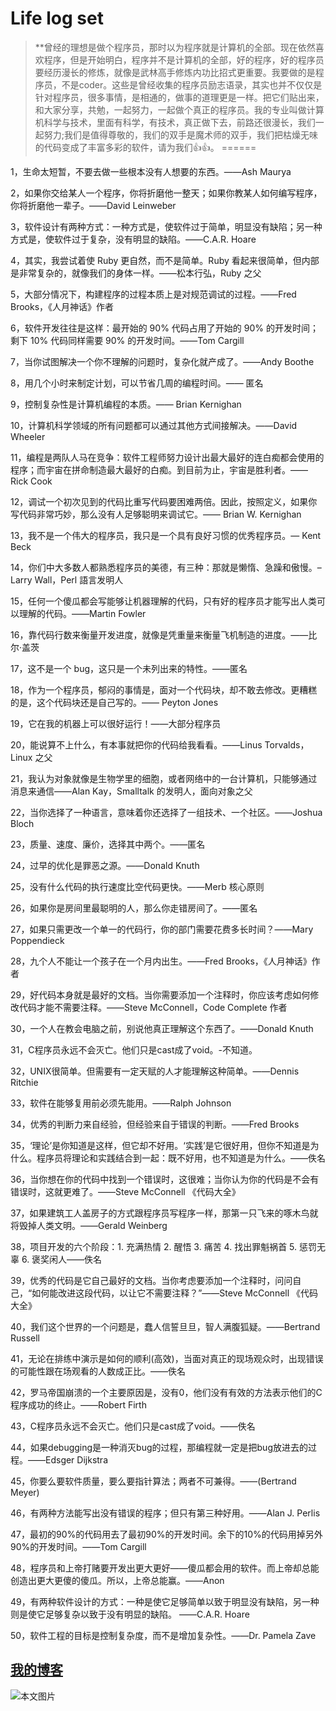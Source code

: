 # Life log set


> **曾经的理想是做个程序员，那时以为程序就是计算机的全部。现在依然喜欢程序，但是开始明白，程序并不是计算机的全部，好的程序，好的程序员要经历漫长的修炼，就像是武林高手修炼内功比招式更重要。我要做的是程序员，不是coder。这些是曾经收集的程序员励志语录，其实也并不仅仅是针对程序员，很多事情，是相通的，做事的道理更是一样。把它们贴出来，和大家分享，共勉，一起努力，一起做个真正的程序员。我的专业叫做计算机科学与技术，里面有科学，有技术，真正做下去，前路还很漫长，我们一起努力;我们是值得尊敬的，我们的双手是魔术师的双手，我们把枯燥无味的代码变成了丰富多彩的软件，请为我们👍👍。
======





1，生命太短暂，不要去做一些根本没有人想要的东西。——Ash Maurya

2，如果你交给某人一个程序，你将折磨他一整天；如果你教某人如何编写程序，你将折磨他一辈子。——David Leinweber

3，软件设计有两种方式：一种方式是，使软件过于简单，明显没有缺陷；另一种方式是，使软件过于复杂，没有明显的缺陷。——C.A.R. Hoare

4，其实，我尝试着使 Ruby 更自然，而不是简单。Ruby 看起来很简单，但内部是非常复杂的，就像我们的身体一样。——松本行弘，Ruby 之父

5，大部分情况下，构建程序的过程本质上是对规范调试的过程。——Fred Brooks，《人月神话》作者

6，软件开发往往是这样：最开始的 90% 代码占用了开始的 90% 的开发时间；剩下 10% 代码同样需要 90% 的开发时间。——Tom Cargill

7，当你试图解决一个你不理解的问题时，复杂化就产成了。——Andy Boothe

8，用几个小时来制定计划，可以节省几周的编程时间。—— 匿名

9，控制复杂性是计算机编程的本质。—— Brian Kernighan

10，计算机科学领域的所有问题都可以通过其他方式间接解决。——David Wheeler

11，编程是两队人马在竞争：软件工程师努力设计出最大最好的连白痴都会使用的程序；而宇宙在拼命制造最大最好的白痴。到目前为止，宇宙是胜利者。—— Rick Cook

12，调试一个初次见到的代码比重写代码要困难两倍。因此，按照定义，如果你写代码非常巧妙，那么没有人足够聪明来调试它。—— Brian W. Kernighan

13，我不是一个伟大的程序员，我只是一个具有良好习惯的优秀程序员。― Kent Beck

14，你们中大多数人都熟悉程序员的美德，有三种：那就是懒惰、急躁和傲慢。– Larry Wall，Perl 語言发明人

15，任何一个傻瓜都会写能够让机器理解的代码，只有好的程序员才能写出人类可以理解的代码。——Martin Fowler

16，靠代码行数来衡量开发进度，就像是凭重量来衡量飞机制造的进度。——比尔·盖茨

17，这不是一个 bug，这只是一个未列出来的特性。——匿名

18，作为一个程序员，郁闷的事情是，面对一个代码块，却不敢去修改。更糟糕的是，这个代码块还是自己写的。—— Peyton Jones

19，它在我的机器上可以很好运行！——大部分程序员

20，能说算不上什么，有本事就把你的代码给我看看。——Linus Torvalds，Linux 之父

21，我认为对象就像是生物学里的细胞，或者网络中的一台计算机，只能够通过消息来通信——Alan Kay，Smalltalk 的发明人，面向对象之父

22，当你选择了一种语言，意味着你还选择了一组技术、一个社区。——Joshua Bloch

23，质量、速度、廉价，选择其中两个。——匿名

24，过早的优化是罪恶之源。——Donald Knuth

25，没有什么代码的执行速度比空代码更快。——Merb 核心原则

26，如果你是房间里最聪明的人，那么你走错房间了。——匿名

27，如果只需更改一个单一的代码行，你的部门需要花费多长时间？——Mary Poppendieck

28，九个人不能让一个孩子在一个月内出生。——Fred Brooks，《人月神话》作者

29，好代码本身就是最好的文档。当你需要添加一个注释时，你应该考虑如何修改代码才能不需要注释。——Steve McConnell，Code Complete 作者

30，一个人在教会电脑之前，别说他真正理解这个东西了。——Donald Knuth

31，C程序员永远不会灭亡。他们只是cast成了void。-不知道。

32，UNIX很简单。但需要有一定天赋的人才能理解这种简单。——Dennis Ritchie

33，软件在能够复用前必须先能用。——Ralph Johnson

34，优秀的判断力来自经验，但经验来自于错误的判断。——Fred Brooks

35，‘理论’是你知道是这样，但它却不好用。‘实践’是它很好用，但你不知道是为什么。程序员将理论和实践结合到一起：既不好用，也不知道是为什么。——佚名

36，当你想在你的代码中找到一个错误时，这很难；当你认为你的代码是不会有错误时，这就更难了。——Steve McConnell 《代码大全》

37，如果建筑工人盖房子的方式跟程序员写程序一样，那第一只飞来的啄木鸟就将毁掉人类文明。——Gerald Weinberg

38，项目开发的六个阶段：1. 充满热情 2. 醒悟 3. 痛苦 4. 找出罪魁祸首 5. 惩罚无辜 6. 褒奖闲人——佚名

39，优秀的代码是它自己最好的文档。当你考虑要添加一个注释时，问问自己，“如何能改进这段代码，以让它不需要注释？”——Steve McConnell 《代码大全》

40，我们这个世界的一个问题是，蠢人信誓旦旦，智人满腹狐疑。——Bertrand Russell

41，无论在排练中演示是如何的顺利(高效)，当面对真正的现场观众时，出现错误的可能性跟在场观看的人数成正比。——佚名

42，罗马帝国崩溃的一个主要原因是，没有0，他们没有有效的方法表示他们的C程序成功的终止。——Robert Firth

43，C程序员永远不会灭亡。他们只是cast成了void。——佚名

44，如果debugging是一种消灭bug的过程，那编程就一定是把bug放进去的过程。——Edsger Dijkstra

45，你要么要软件质量，要么要指针算法；两者不可兼得。——(Bertrand Meyer)

46，有两种方法能写出没有错误的程序；但只有第三种好用。——Alan J. Perlis

47，最初的90%的代码用去了最初90%的开发时间。余下的10%的代码用掉另外90%的开发时间。——Tom Cargill

48，程序员和上帝打赌要开发出更大更好——傻瓜都会用的软件。而上帝却总能创造出更大更傻的傻瓜。所以，上帝总能赢。——Anon

49，有两种软件设计的方式：一种是使它足够简单以致于明显没有缺陷，另一种则是使它足够复杂以致于没有明显的缺陷。 ——C.A.R. Hoare

50，软件工程的目标是控制复杂度，而不是增加复杂性。——Dr. Pamela Zave


[我的博客](http://blog.sina.com.cn/cuishengxisvip)  
-------------
![本文图片](http://e.hiphotos.baidu.com/image/pic/item/b03533fa828ba61eac1f59ef4834970a314e5978.jpg)

